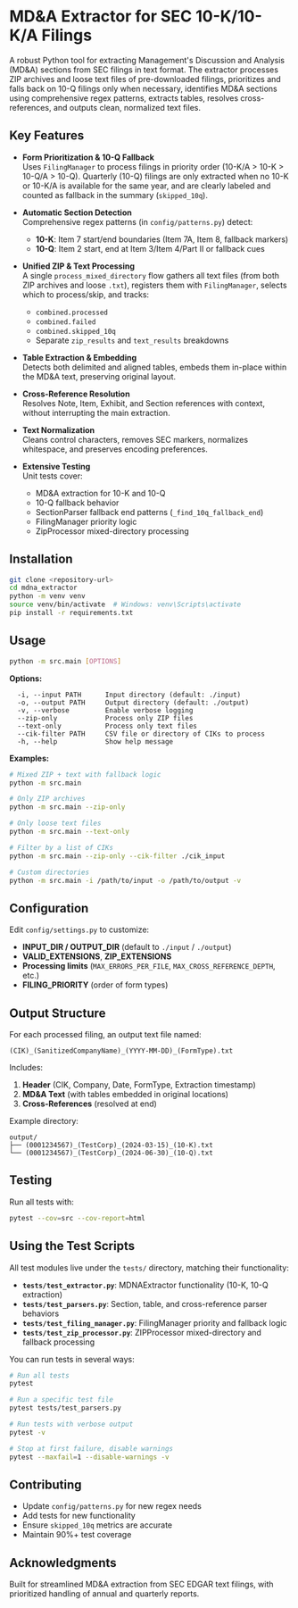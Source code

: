 # MD&A Extractor for SEC 10-K/10-K/A Filings

A robust Python tool for extracting Management's Discussion and Analysis (MD&A) sections from SEC filings in text format. The extractor processes ZIP archives and loose text files of pre-downloaded filings, prioritizes and falls back on 10-Q filings only when necessary, identifies MD&A sections using comprehensive regex patterns, extracts tables, resolves cross-references, and outputs clean, normalized text files.

## Key Features

- **Form Prioritization & 10-Q Fallback**  
  Uses `FilingManager` to process filings in priority order (10-K/A > 10-K > 10-Q/A > 10-Q). Quarterly (10-Q) filings are only extracted when no 10-K or 10-K/A is available for the same year, and are clearly labeled and counted as fallback in the summary (`skipped_10q`).

- **Automatic Section Detection**  
  Comprehensive regex patterns (in `config/patterns.py`) detect:
  - **10-K**: Item 7 start/end boundaries (Item 7A, Item 8, fallback markers)
  - **10-Q**: Item 2 start, end at Item 3/Item 4/Part II or fallback cues

- **Unified ZIP & Text Processing**  
  A single `process_mixed_directory` flow gathers all text files (from both ZIP archives and loose `.txt`), registers them with `FilingManager`, selects which to process/skip, and tracks:
  - `combined.processed`  
  - `combined.failed`  
  - `combined.skipped_10q`
  - Separate `zip_results` and `text_results` breakdowns

- **Table Extraction & Embedding**  
  Detects both delimited and aligned tables, embeds them in-place within the MD&A text, preserving original layout.

- **Cross-Reference Resolution**  
  Resolves Note, Item, Exhibit, and Section references with context, without interrupting the main extraction.

- **Text Normalization**  
  Cleans control characters, removes SEC markers, normalizes whitespace, and preserves encoding preferences.

- **Extensive Testing**  
  Unit tests cover:
  - MD&A extraction for 10-K and 10-Q  
  - 10-Q fallback behavior  
  - SectionParser fallback end patterns (`_find_10q_fallback_end`)  
  - FilingManager priority logic  
  - ZipProcessor mixed-directory processing

## Installation

```bash
git clone <repository-url>
cd mdna_extractor
python -m venv venv
source venv/bin/activate  # Windows: venv\Scripts\activate
pip install -r requirements.txt
```

## Usage

```bash
python -m src.main [OPTIONS]
```

**Options:**
```
  -i, --input PATH      Input directory (default: ./input)
  -o, --output PATH     Output directory (default: ./output)
  -v, --verbose         Enable verbose logging
  --zip-only            Process only ZIP files
  --text-only           Process only text files
  --cik-filter PATH     CSV file or directory of CIKs to process
  -h, --help            Show help message
```

**Examples:**
```bash
# Mixed ZIP + text with fallback logic
python -m src.main

# Only ZIP archives
python -m src.main --zip-only

# Only loose text files
python -m src.main --text-only

# Filter by a list of CIKs
python -m src.main --zip-only --cik-filter ./cik_input

# Custom directories
python -m src.main -i /path/to/input -o /path/to/output -v
```

## Configuration

Edit `config/settings.py` to customize:
- **INPUT_DIR / OUTPUT_DIR**  (default to `./input` / `./output`)
- **VALID_EXTENSIONS**, **ZIP_EXTENSIONS**
- **Processing limits** (`MAX_ERRORS_PER_FILE`, `MAX_CROSS_REFERENCE_DEPTH`, etc.)
- **FILING_PRIORITY** (order of form types)

## Output Structure

For each processed filing, an output text file named:
```
(CIK)_(SanitizedCompanyName)_(YYYY-MM-DD)_(FormType).txt
```
Includes:
1. **Header** (CIK, Company, Date, FormType, Extraction timestamp)
2. **MD&A Text** (with tables embedded in original locations)
3. **Cross-References** (resolved at end)

Example directory:
```
output/
├── (0001234567)_(TestCorp)_(2024-03-15)_(10-K).txt
└── (0001234567)_(TestCorp)_(2024-06-30)_(10-Q).txt
```

## Testing

Run all tests with:
```bash
pytest --cov=src --cov-report=html
```

## Using the Test Scripts

All test modules live under the `tests/` directory, matching their functionality:

- **`tests/test_extractor.py`**: MDNAExtractor functionality (10-K, 10-Q extraction)
- **`tests/test_parsers.py`**: Section, table, and cross-reference parser behaviors
- **`tests/test_filing_manager.py`**: FilingManager priority and fallback logic
- **`tests/test_zip_processor.py`**: ZIPProcessor mixed-directory and fallback processing

You can run tests in several ways:

```bash
# Run all tests
pytest

# Run a specific test file
pytest tests/test_parsers.py

# Run tests with verbose output
pytest -v

# Stop at first failure, disable warnings
pytest --maxfail=1 --disable-warnings -v
```

## Contributing

- Update `config/patterns.py` for new regex needs  
- Add tests for new functionality  
- Ensure `skipped_10q` metrics are accurate  
- Maintain 90%+ test coverage

## Acknowledgments

Built for streamlined MD&A extraction from SEC EDGAR text filings, with prioritized handling of annual and quarterly reports.
